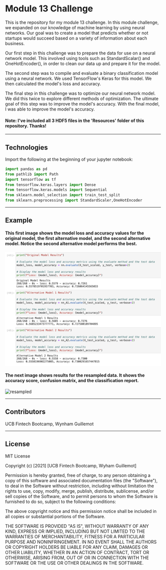 # Module 13 Challenge

This is the repository for my module 13 challenge. In this module challenge, we expanded on our knowledge of machine learning by using neural networks. Our goal was to create a model that predicts whether or not startups would succeed based on a variety of information about each business.

Our first step in this challenge was to prepare the data for use on a neural network model. This involved using tools such as StandardScalar() and OneHotEncoder(), in order to clean our data up and prepare it for the model. 

The second step was to compile and evaluate a binary classification model using a neural network. We used TensorFlow's Keras for this model. We then calculated the model's loss and accuracy.

The final step in this challenge was to optimize our neural network model. We did this twice to explore different methods of optimization. The ultimate goal of this step was to improve the model's accuracy. With the final model, I was able to improve the model's accuracy.

#### Note: I've included all 3 HDF5 files in the 'Resources' folder of this repository. Thanks!

---

## Technologies

Import the following at the beginning of your jupyter notebook:

```python
import pandas as pd
from pathlib import Path
import tensorflow as tf
from tensorflow.keras.layers import Dense
from tensorflow.keras.models import Sequential
from sklearn.model_selection import train_test_split
from sklearn.preprocessing import StandardScaler,OneHotEncoder
```

---

## Example

#### This first image shows the model loss and accuracy values for the original model, the first alternative model, and the second alternative model. Notice the second alternative model performs the best.

![original](./readme_images/mod_13_1.png)


#### The next image shows results for the resampled data. It shows the accuracy score, confusion matrix, and the classification report.

![resampled](./readme_images/resampled.png)


---

## Contributors

UCB Fintech Bootcamp, Wynham Guillemot 

---

## License

MIT License

Copyright (c) [2021] [UCB Fintech Bootcamp, Wyham Guillemot]

Permission is hereby granted, free of charge, to any person obtaining a copy
of this software and associated documentation files (the "Software"), to deal
in the Software without restriction, including without limitation the rights
to use, copy, modify, merge, publish, distribute, sublicense, and/or sell
copies of the Software, and to permit persons to whom the Software is
furnished to do so, subject to the following conditions:

The above copyright notice and this permission notice shall be included in all
copies or substantial portions of the Software.

THE SOFTWARE IS PROVIDED "AS IS", WITHOUT WARRANTY OF ANY KIND, EXPRESS OR
IMPLIED, INCLUDING BUT NOT LIMITED TO THE WARRANTIES OF MERCHANTABILITY,
FITNESS FOR A PARTICULAR PURPOSE AND NONINFRINGEMENT. IN NO EVENT SHALL THE
AUTHORS OR COPYRIGHT HOLDERS BE LIABLE FOR ANY CLAIM, DAMAGES OR OTHER
LIABILITY, WHETHER IN AN ACTION OF CONTRACT, TORT OR OTHERWISE, ARISING FROM,
OUT OF OR IN CONNECTION WITH THE SOFTWARE OR THE USE OR OTHER DEALINGS IN THE
SOFTWARE.
